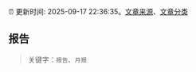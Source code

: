 :alarm_clock: 更新时间: 2025-09-17 22:36:35。[文章来源](/README.md)、[文章分类](/TAGS.md)

## 报告


> 关键字：`报告`、`月报`



